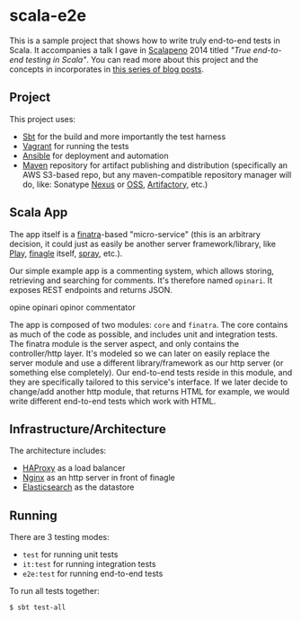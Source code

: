 # scala-e2e

This is a sample project that shows how to write truly end-to-end tests in Scala. It accompanies a talk I gave in [Scalapeno](http://www.scalapeno.org.il/) 2014 titled *"True end-to-end testing in Scala"*. You can read more about this project and the concepts in incorporates in [this series of blog posts](http://orrsella.com).

## Project

This project uses:

* [Sbt](http://www.scala-sbt.org/) for the build and more importantly the test harness
* [Vagrant](http://www.vagrantup.com/) for running the tests
* [Ansible](http://www.ansible.com/) for deployment and automation
* [Maven](http://maven.apache.org/) repository for artifact publishing and distribution (specifically an AWS S3-based repo, but any maven-compatible repository manager will do, like: Sonatype [Nexus](http://www.sonatype.org/nexus/) or [OSS](https://oss.sonatype.org/), [Artifactory](http://www.jfrog.com/home/v_artifactory_opensource_overview), etc.)

## Scala App

The app itself is a [finatra](http://finatra.info/)-based "micro-service" (this is an arbitrary decision, it could just as easily be another server framework/library, like [Play](https://playframework.com/), [finagle](https://twitter.github.io/finagle/) itself, [spray](http://spray.io/), etc.).

Our simple example app is a commenting system, which allows storing, retrieving and searching for comments. It's therefore named `opinari`. It exposes REST endpoints and returns JSON.

opine
opinari
opinor
commentator

The app is composed of two modules: `core` and `finatra`. The core contains as much of the code as possible, and includes unit and integration tests. The finatra module is the server aspect, and only contains the controller/http layer. It's modeled so we can later on easily replace the server module and use a different library/framework as our http server (or something else completely). Our end-to-end tests reside in this module, and they are specifically tailored to this service's interface. If we later decide to change/add another http module, that returns HTML for example, we would write different end-to-end tests which work with HTML.

## Infrastructure/Architecture

The architecture includes:

* [HAProxy](http://www.haproxy.org/) as a load balancer
* [Nginx](http://nginx.org/) as an http server in front of finagle
* [Elasticsearch](http://www.elasticsearch.org/) as the datastore

## Running

There are 3 testing modes:

* `test` for running unit tests
* `it:test` for running integration tests
* `e2e:test` for running end-to-end tests

To run all tests together:

```bash
$ sbt test-all
```
